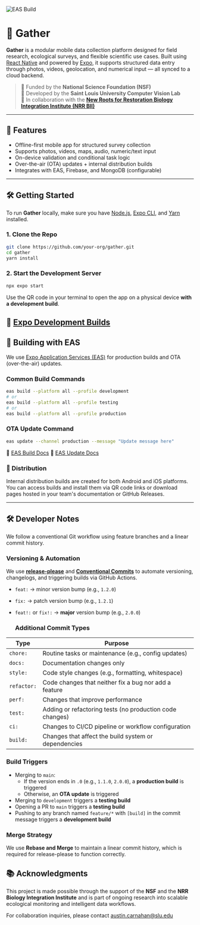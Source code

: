 ![EAS Build](https://github.com/SLUVislab/field-collection-mobile/actions/workflows/eas-build.yml/badge.svg)

# 📱 Gather

**Gather** is a modular mobile data collection platform designed for field research, ecological surveys, and flexible scientific use cases. Built using [React Native](https://reactnative.dev/) and powered by [Expo](https://docs.expo.dev/), it supports structured data entry through photos, videos, geolocation, and numerical input — all synced to a cloud backend.

> 🧪 Funded by the **National Science Foundation (NSF)**  
> 🔬 Developed by the **Saint Louis University Computer Vision Lab**  
> 🌱 In collaboration with the **[New Roots for Restoration Biology Integration Institute (NRR BII)](https://newroots.squarespace.com/)**

---

## 🚀 Features

- Offline-first mobile app for structured survey collection
- Supports photos, videos, maps, audio, numeric/text input
- On-device validation and conditional task logic
- Over-the-air (OTA) updates + internal distribution builds
- Integrates with EAS, Firebase, and MongoDB (configurable)

---

## 🛠 Getting Started

To run **Gather** locally, make sure you have [Node.js](https://nodejs.org/), [Expo CLI](https://docs.expo.dev/get-started/installation/), and [Yarn](https://classic.yarnpkg.com/en/docs/install/) installed.

### 1. Clone the Repo

```bash
git clone https://github.com/your-org/gather.git
cd gather
yarn install
```

### 2. Start the Development Server

```bash
npx expo start
```

Use the QR code in your terminal to open the app on a physical device **with a development build**.

📖 [Expo Development Builds](https://docs.expo.dev/develop/development-builds/introduction/)
---

## 🔧 Building with EAS
We use [Expo Application Services (EAS)](https://docs.expo.dev/eas/) for production builds and OTA (over-the-air) updates.

### Common Build Commands
```bash
eas build --platform all --profile development
# or
eas build --platform all --profile testing
# or
eas build --platform all --profile production
```

### OTA Update Command
```bash
eas update --channel production --message "Update message here"
```

📖 [EAS Build Docs](https://docs.expo.dev/build/introduction/)
📖 [EAS Update Docs](https://docs.expo.dev/eas-update/introduction/)

### 📡 Distribution
Internal distribution builds are created for both Android and iOS platforms. You can access builds and install them via QR code links or download pages hosted in your team's documentation or GitHub Releases.

---

## 🛠️ Developer Notes

We follow a conventional Git workflow using feature branches and a linear commit history.

### Versioning & Automation
We use **[release-please](https://github.com/googleapis/release-please)** and **[Conventional Commits](https://www.conventionalcommits.org/)** to automate versioning, changelogs, and triggering builds via GitHub Actions.

- `feat:` → minor version bump (e.g., `1.2.0`)
- `fix:` → patch version bump (e.g., `1.2.1`)
- `feat!:` or `fix!:` → **major** version bump (e.g., `2.0.0`)

  ### Additional Commit Types
| Type       | Purpose                                                   |
|------------|-----------------------------------------------------------|
| `chore:`   | Routine tasks or maintenance (e.g., config updates)       |
| `docs:`    | Documentation changes only                                |
| `style:`   | Code style changes (e.g., formatting, whitespace)         |
| `refactor:`| Code changes that neither fix a bug nor add a feature     |
| `perf:`    | Changes that improve performance                          |
| `test:`    | Adding or refactoring tests (no production code changes)  |
| `ci:`      | Changes to CI/CD pipeline or workflow configuration       |
| `build:`   | Changes that affect the build system or dependencies      |

### Build Triggers
- Merging to `main`:
  - If the version ends in `.0` (e.g., `1.1.0`, `2.0.0`), a **production build** is triggered
  - Otherwise, an **OTA update** is triggered
- Merging to `development` triggers a **testing build**
- Opening a PR to `main` triggers a **testing build**
- Pushing to any branch named `feature/*` with `[build]` in the commit message triggers a **development build**

### Merge Strategy
We use **Rebase and Merge** to maintain a linear commit history, which is required for release-please to function correctly.

## 📚 Acknowledgments

This project is made possible through the support of the **NSF** and the **NRR Biology Integration Institute** and is part of ongoing research into scalable ecological monitoring and intelligent data workflows.

For collaboration inquiries, please contact austin.carnahan@slu.edu
